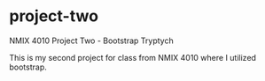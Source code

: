 # project-two
 NMIX 4010 Project Two - Bootstrap Tryptych

This is my second project for class from NMIX 4010 where I utilized bootstrap.